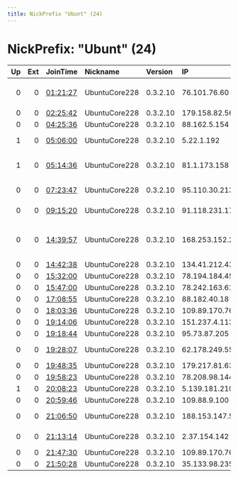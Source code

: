 ```yaml
---
title: NickPrefix "Ubunt" (24)
---
```


# NickPrefix: "Ubunt" (24)

|   Up |   Ext | JoinTime                                                                                            | Nickname      | Version   | IP              | AS                                       | CC   |   ORp |   Dirp | OS    | Contact   |   eFamMembers |
|-----:|------:|:----------------------------------------------------------------------------------------------------|:--------------|:----------|:----------------|:-----------------------------------------|:-----|------:|-------:|:------|:----------|--------------:|
|    0 |     0 | [01:21:27](https://metrics.torproject.org/rs.html#details/9C53321DD126B9C34A00836100341F8F22B0C545) | UbuntuCore228 | 0.3.2.10  | 76.101.76.60    | Comcast Cable Communications, LLC        | us   | 35441 |      0 | Linux | None      |             1 |
|    0 |     0 | [02:25:42](https://metrics.torproject.org/rs.html#details/96EA55570F919AED34002B76C5581D10842AE01D) | UbuntuCore228 | 0.3.2.10  | 179.158.82.56   | CLARO S.A.                               | br   | 38361 |      0 | Linux | None      |             1 |
|    0 |     0 | [04:25:36](https://metrics.torproject.org/rs.html#details/4D35A5AFC5A5A49B0943979FE6C8374BAF2A6409) | UbuntuCore228 | 0.3.2.10  | 88.162.5.154    | Free SAS                                 | fr   | 38034 |      0 | Linux | None      |             1 |
|    1 |     0 | [05:06:00](https://metrics.torproject.org/rs.html#details/81E92BC5BD152AD6E7FF362EDAEDA11CE9925AD5) | UbuntuCore228 | 0.3.2.10  | 5.22.1.192      | Asiatech Data Transfer Inc PLC           | ir   | 36601 |      0 | Linux | None      |             1 |
|    1 |     0 | [05:14:36](https://metrics.torproject.org/rs.html#details/6838E77BDC4B1CA15FB36E8B1F59FD8E1DAF321E) | UbuntuCore228 | 0.3.2.10  | 81.1.173.158    | CJSC Scientific-Production Association P | ru   | 41697 |      0 | Linux | None      |             1 |
|    0 |     0 | [07:23:47](https://metrics.torproject.org/rs.html#details/EF0FA71F63EA3014F06C00E365C5068066FF80D4) | UbuntuCore228 | 0.3.2.10  | 95.110.30.213   | PJSC Bashinformsvyaz                     | ru   | 44157 |      0 | Linux | None      |             1 |
|    0 |     0 | [09:15:20](https://metrics.torproject.org/rs.html#details/556915E446B3DE337B5C20511ECF9B212A608ED8) | UbuntuCore228 | 0.3.2.10  | 91.118.231.176  | Liberty Global Operations B.V.           | at   | 44495 |      0 | Linux | None      |             1 |
|    0 |     0 | [14:39:57](https://metrics.torproject.org/rs.html#details/FAD4F8A0FFC6580CBC11F04FD08F2B22A9375FD8) | UbuntuCore228 | 0.3.2.10  | 168.253.152.247 | Societe Reunionnaise Du Radiotelephone S | re   | 37993 |      0 | Linux | None      |             1 |
|    0 |     0 | [14:42:38](https://metrics.torproject.org/rs.html#details/DDD80FAE2953625A9162363F2D052B180FF87B8A) | UbuntuCore228 | 0.3.2.10  | 134.41.212.43   | Bell Canada                              | ca   | 36223 |      0 | Linux | None      |             1 |
|    0 |     0 | [15:32:00](https://metrics.torproject.org/rs.html#details/ECB6B4084A9D65750E8715A5208DC6F045AC0F88) | UbuntuCore228 | 0.3.2.10  | 78.194.184.45   | Free SAS                                 | fr   | 38459 |      0 | Linux | None      |             1 |
|    0 |     0 | [15:47:00](https://metrics.torproject.org/rs.html#details/3953B103CF0BC943A85763578728590FD5F3B79C) | UbuntuCore228 | 0.3.2.10  | 78.242.163.61   | Free SAS                                 | fr   | 34443 |      0 | Linux | None      |             1 |
|    0 |     0 | [17:08:55](https://metrics.torproject.org/rs.html#details/89A28555D89E90D1F76ECA04915408F4FAB9E9D9) | UbuntuCore228 | 0.3.2.10  | 88.182.40.18    | Free SAS                                 | fr   | 45519 |      0 | Linux | None      |             1 |
|    0 |     0 | [18:03:36](https://metrics.torproject.org/rs.html#details/30BDC2ADB90D1816FA2AEEEB6CE26373F90DEDA4) | UbuntuCore228 | 0.3.2.10  | 109.89.170.76   | Brutele SC                               | be   | 41965 |      0 | Linux | None      |             1 |
|    0 |     0 | [19:14:06](https://metrics.torproject.org/rs.html#details/3E5690DD9A1CC804B2E70FC3D4CCE815D31D6369) | UbuntuCore228 | 0.3.2.10  | 151.237.4.113   | Alexandria Ltd.                          | bg   | 34475 |      0 | Linux | None      |             1 |
|    0 |     0 | [19:18:44](https://metrics.torproject.org/rs.html#details/C8D2DA103B9B6C0CE26E9C213F5CFA2870FA05ED) | UbuntuCore228 | 0.3.2.10  | 95.73.87.205    | Rostelecom                               | ru   | 43639 |      0 | Linux | None      |             1 |
|    0 |     0 | [19:28:07](https://metrics.torproject.org/rs.html#details/EDF530BE06499984CFA952EC439B6FFF4FAC777F) | UbuntuCore228 | 0.3.2.10  | 62.178.249.55   | Liberty Global Operations B.V.           | at   | 45369 |      0 | Linux | None      |             1 |
|    0 |     0 | [19:48:35](https://metrics.torproject.org/rs.html#details/0E9B579B8E06A782C03699419AFF2F8E09F6BD98) | UbuntuCore228 | 0.3.2.10  | 179.217.81.63   | CLARO S.A.                               | br   | 34763 |      0 | Linux | None      |             1 |
|    0 |     0 | [19:58:23](https://metrics.torproject.org/rs.html#details/C686F94C773A66AB0285AE61DDC8344995991A49) | UbuntuCore228 | 0.3.2.10  | 78.208.98.144   | Free SAS                                 | fr   | 45851 |      0 | Linux | None      |             1 |
|    1 |     0 | [20:08:23](https://metrics.torproject.org/rs.html#details/9599406F80A616B4D4121E5B28690CF85558D2CA) | UbuntuCore228 | 0.3.2.10  | 5.139.181.210   | Rostelecom                               | ru   | 32909 |      0 | Linux | None      |             1 |
|    0 |     0 | [20:59:46](https://metrics.torproject.org/rs.html#details/EA7246E1A8EA97148CC9874CD69AF224480FBEC6) | UbuntuCore228 | 0.3.2.10  | 109.88.9.100    | Brutele SC                               | be   | 45705 |      0 | Linux | None      |             1 |
|    0 |     0 | [21:06:50](https://metrics.torproject.org/rs.html#details/65C5B0DDDD8A1BB9E7043F30036EE4236BCB219F) | UbuntuCore228 | 0.3.2.10  | 188.153.147.52  | Vodafone Italia S.p.A.                   | it   | 36651 |      0 | Linux | None      |             1 |
|    0 |     0 | [21:13:14](https://metrics.torproject.org/rs.html#details/6AB93E8E0EA06E9077C3859647ECDC1A946251EA) | UbuntuCore228 | 0.3.2.10  | 2.37.154.142    | Vodafone Italia S.p.A.                   | it   | 46703 |      0 | Linux | None      |             1 |
|    0 |     0 | [21:47:30](https://metrics.torproject.org/rs.html#details/779F79FB6E965A62F911428E7EC743BAD1D43AAD) | UbuntuCore228 | 0.3.2.10  | 109.89.170.76   | Brutele SC                               | be   | 46067 |      0 | Linux | None      |             1 |
|    0 |     0 | [21:50:28](https://metrics.torproject.org/rs.html#details/18C6A1A76AEC13B5C69F52427105DE7B7B468657) | UbuntuCore228 | 0.3.2.10  | 35.133.98.235   | None                                     | us   | 42375 |      0 | Linux | None      |             1 |
